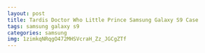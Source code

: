 ```yaml
---
layout: post
title: Tardis Doctor Who Little Prince Samsung Galaxy S9 Case
tags: samsung galaxy s9
categories: samsung
img: 1zimkqNRqgO472MHSVcraH_Zz_JGCgZTf
---
```

